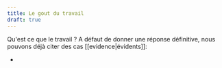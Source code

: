 ```yaml
---
title: Le gout du travail
draft: true
---
```


Qu'est ce que le travail ? A défaut de donner une réponse définitive, nous pouvons déjà citer des cas [[evidence|évidents]]:

-
